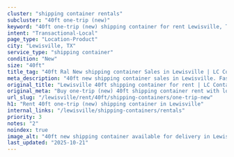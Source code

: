 ```yaml
---
cluster: "shipping container rentals"
subcluster: "40ft one-trip (new)"
keyword: "40ft one-trip (new) shipping container for rent Lewisville, TX"
intent: "Transactional-Local"
page_type: "Location-Product"
city: "Lewisville, TX"
service_type: "shipping container"
condition: "New"
size: "40ft"
title_tag: "40ft Ral New shipping container Sales in Lewisville | LC Container"
meta_description: "40ft new shipping container sales in Lewisville. Fast delivery, competitive pricing. Serving shipping containers area. Quote ID: K8D. Call (214) 524-4168 for your free quote today."
original_title: "Lewisville 40ft shipping container for rent | LC Container"
original_meta: "Buy one-trip (new) 40ft shipping container rent with local delivery in Lewisville, TX. LC Container — local Since 2003. Request a fast quote today."
url_slug: "/lewisville/rent/40ft/shipping-containers/one-trip-new"
h1: "Rent 40ft one-trip (new) shipping container in Lewisville"
internal_links: "/lewisville/shipping-containers/rentals"
priority: 3
notes: "2"
noindex: true
image_alt: "40ft new shipping container available for delivery in Lewisville"
last_updated: "2025-10-21"
---
```


<!-- TODO: Add unique city/inventory copy, images, and internal links here. -->
